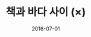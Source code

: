 ---
layout: post
title:  "책과 바다 사이 (×)"
date:   2016-07-01
categories: work
sub-cat: commissioned work
bg-color-1:	764396
bg-color-2: eee
img:
    - /img/hstgd/busan/01.jpg
    - /img/hstgd/busan/02.jpg
collab: 
    - "client.프롬더메이커스"
    - "illustration.정재인"
    - "글.박하다"
txt:
---
